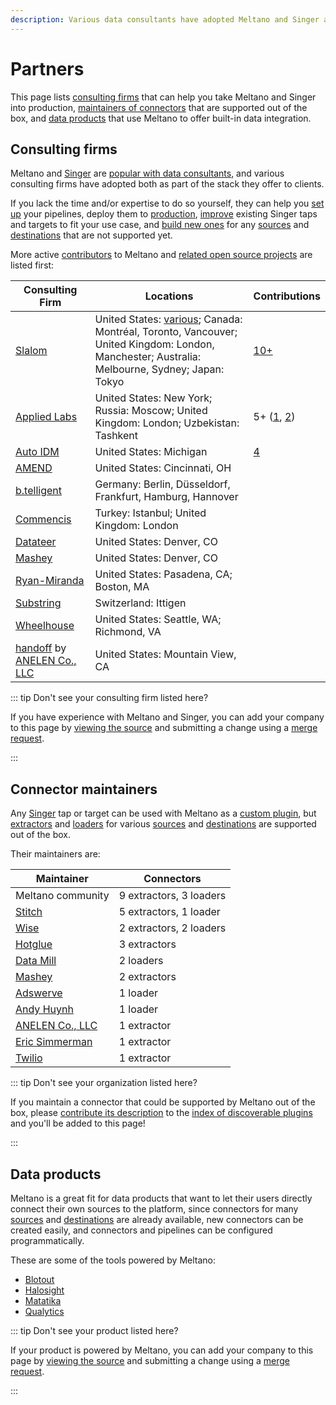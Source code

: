 ```yaml
---
description: Various data consultants have adopted Meltano and Singer as part of the stack they offer to clients.
---
```


# Partners

This page lists [consulting firms](#consulting-firms) that can help you take Meltano and Singer into production,
[maintainers of connectors](#connector-maintainers) that are supported out of the box, and
[data products](#data-products) that use Meltano to offer built-in data integration.

## Consulting firms

Meltano and [Singer](https://www.singer.io/) are [popular with data consultants](/docs/#focus), and various consulting firms have adopted both as part of the stack they offer to clients.

If you lack the time and/or expertise to do so yourself, they can help you
[set up](/docs/getting-started.html) your pipelines, deploy them to [production](/docs/production.html),
[improve](/docs/plugin-management.html#using-a-custom-fork-of-a-plugin) existing Singer taps and targets to fit your use case,
and [build new ones](/tutorials/create-a-custom-extractor.html) for any [sources](/plugins/extractors/) and [destinations](/plugins/loaders/)
that are not supported yet.

More active [contributors](/docs/contributor-guide.html) to Meltano and [related open source projects](https://gitlab.com/meltano) are listed first:

| Consulting Firm | Locations | Contributions |
| --------------- | --------- | ------------- |
| [Slalom](https://www.slalom.com/) | United States: [various](https://www.slalom.com/locations); Canada: Montréal, Toronto, Vancouver; United Kingdom: London, Manchester; Australia: Melbourne, Sydney; Japan: Tokyo | [10+](https://gitlab.com/groups/meltano/-/merge_requests?author_username=aaronsteers&state=all) |
| [Applied Labs](https://appliedlabs.io/) | United States: New York; Russia: Moscow; United Kingdom: London; Uzbekistan: Tashkent | 5+ ([1](https://gitlab.com/groups/meltano/-/merge_requests?author_username=kaboomdev&state=all), [2](https://gitlab.com/groups/meltano/-/merge_requests?author_username=dmitry-stadnik&state=all)) |
| [Auto IDM](https://autoidm.com/) | United States: Michigan | [4](https://gitlab.com/groups/meltano/-/merge_requests?author_username=vischous&state=all) |
| [AMEND](https://amendllc.com/) | United States: Cincinnati, OH |
| [b.telligent](https://www.btelligent.com/) | Germany: Berlin, Düsseldorf, Frankfurt, Hamburg, Hannover |
| [Commencis](https://www.commencis.com/) | Turkey: Istanbul; United Kingdom: London |
| [Datateer](https://www.datateer.com/) | United States: Denver, CO |
| [Mashey](https://www.mashey.com/) | United States: Denver, CO |
| [Ryan-Miranda](https://www.ryan-miranda.com/) | United States: Pasadena, CA; Boston, MA |
| [Substring](https://substring.ch/) | Switzerland: Ittigen |
| [Wheelhouse](https://www.wheelhousedmg.com/) | United States: Seattle, WA; Richmond, VA |
| [handoff](https://handoff.cloud) by [ANELEN Co., LLC](https://anelen.co) | United States: Mountain View, CA |

::: tip Don't see your consulting firm listed here?

If you have experience with Meltano and Singer, you can add your company to this page by [viewing the source](https://gitlab.com/meltano/meltano/-/blob/master/docs/src/partners/README.md) and submitting a change using a [merge request](https://docs.gitlab.com/ee/user/project/merge_requests/creating_merge_requests.html).

:::

## Connector maintainers

Any [Singer](https://www.singer.io/) tap or target can be used with Meltano as a [custom plugin](/docs/plugin-management.html#custom-plugins),
but [extractors](/docs/plugins.html#extractors) and [loaders](/docs/plugins.html#loaders) for various
[sources](/plugins/extractors/) and [destinations](/plugins/extractors/) are supported out of the box.

Their maintainers are:

| Maintainer | Connectors |
| ---------- | ---------- |
| Meltano community | 9 extractors, 3 loaders |
| [Stitch](https://www.stitchdata.com/) | 5 extractors, 1 loader |
| [Wise](https://wise.com/) | 2 extractors, 2 loaders |
| [Hotglue](https://hotglue.xyz/) | 3 extractors |
| [Data Mill](https://datamill.co/) | 2 loaders |
| [Mashey](https://www.mashey.com/) | 2 extractors |
| [Adswerve](https://adswerve.com/) | 1 loader |
| [Andy Huynh](https://github.com/andyh1203) | 1 loader |
| [ANELEN Co., LLC](https://anelen.co/) | 1 extractor |
| [Eric Simmerman](https://github.com/ets) | 1 extractor |
| [Twilio](https://www.twilio.com/) | 1 extractor |

::: tip Don't see your organization listed here?

If you maintain a connector that could be supported by Meltano out of the box, please [contribute its description](/docs/contributor-guide.html#discoverable-plugins) to the [index of discoverable plugins](/docs/plugins.html#discoverable-plugins) and you'll be added to this page!

:::

## Data products

Meltano is a great fit for data products that want to let their users directly connect their own sources to the platform,
since connectors for many [sources](/plugins/extractors/) and [destinations](/plugins/extractors/) are already available,
new connectors can be created easily, and connectors and pipelines can be configured programmatically.

These are some of the tools powered by Meltano:

- [Blotout](https://blotout.io)
- [Halosight](https://halosight.com)
- [Matatika](https://matatika.com)
- [Qualytics](https://qualytics.co)

::: tip Don't see your product listed here?

If your product is powered by Meltano, you can add your company to this page by [viewing the source](https://gitlab.com/meltano/meltano/-/blob/master/docs/src/partners/README.md) and submitting a change using a [merge request](https://docs.gitlab.com/ee/user/project/merge_requests/creating_merge_requests.html).

:::
